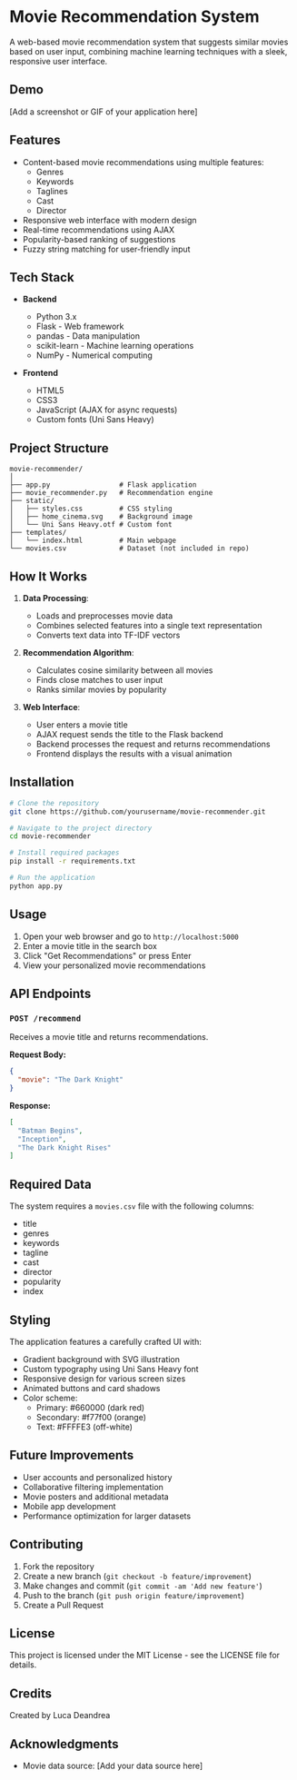 # Movie Recommendation System

A web-based movie recommendation system that suggests similar movies based on user input, combining machine learning techniques with a sleek, responsive user interface.

## Demo

[Add a screenshot or GIF of your application here]

## Features

- Content-based movie recommendations using multiple features:
  - Genres
  - Keywords
  - Taglines
  - Cast
  - Director
- Responsive web interface with modern design
- Real-time recommendations using AJAX
- Popularity-based ranking of suggestions
- Fuzzy string matching for user-friendly input

## Tech Stack

- **Backend**
  - Python 3.x
  - Flask - Web framework
  - pandas - Data manipulation
  - scikit-learn - Machine learning operations
  - NumPy - Numerical computing
  
- **Frontend**
  - HTML5
  - CSS3
  - JavaScript (AJAX for async requests)
  - Custom fonts (Uni Sans Heavy)

## Project Structure

```
movie-recommender/
│
├── app.py                 # Flask application
├── movie_recommender.py   # Recommendation engine
├── static/
│   ├── styles.css         # CSS styling
│   ├── home_cinema.svg    # Background image
│   └── Uni Sans Heavy.otf # Custom font
├── templates/
│   └── index.html         # Main webpage
└── movies.csv             # Dataset (not included in repo)
```

## How It Works

1. **Data Processing**: 
   - Loads and preprocesses movie data
   - Combines selected features into a single text representation
   - Converts text data into TF-IDF vectors

2. **Recommendation Algorithm**:
   - Calculates cosine similarity between all movies
   - Finds close matches to user input
   - Ranks similar movies by popularity

3. **Web Interface**:
   - User enters a movie title
   - AJAX request sends the title to the Flask backend
   - Backend processes the request and returns recommendations
   - Frontend displays the results with a visual animation

## Installation

```bash
# Clone the repository
git clone https://github.com/yourusername/movie-recommender.git

# Navigate to the project directory
cd movie-recommender

# Install required packages
pip install -r requirements.txt

# Run the application
python app.py
```

## Usage

1. Open your web browser and go to `http://localhost:5000`
2. Enter a movie title in the search box
3. Click "Get Recommendations" or press Enter
4. View your personalized movie recommendations

## API Endpoints

### `POST /recommend`

Receives a movie title and returns recommendations.

**Request Body:**
```json
{
  "movie": "The Dark Knight"
}
```

**Response:**
```json
[
  "Batman Begins",
  "Inception",
  "The Dark Knight Rises"
]
```

## Required Data

The system requires a `movies.csv` file with the following columns:
- title
- genres
- keywords
- tagline
- cast
- director
- popularity
- index

## Styling

The application features a carefully crafted UI with:
- Gradient background with SVG illustration
- Custom typography using Uni Sans Heavy font
- Responsive design for various screen sizes
- Animated buttons and card shadows
- Color scheme: 
  - Primary: #660000 (dark red)
  - Secondary: #f77f00 (orange)
  - Text: #FFFFE3 (off-white)

## Future Improvements

- User accounts and personalized history
- Collaborative filtering implementation
- Movie posters and additional metadata
- Mobile app development
- Performance optimization for larger datasets

## Contributing

1. Fork the repository
2. Create a new branch (`git checkout -b feature/improvement`)
3. Make changes and commit (`git commit -am 'Add new feature'`)
4. Push to the branch (`git push origin feature/improvement`)
5. Create a Pull Request

## License

This project is licensed under the MIT License - see the LICENSE file for details.

## Credits

Created by Luca Deandrea

## Acknowledgments

- Movie data source: [Add your data source here] 
